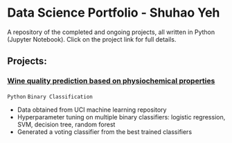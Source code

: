 # Data Science Portfolio - Shuhao Yeh
A repository of the completed and ongoing projects, all written in Python (Jupyter Notebook). Click on the project link for full details.

## Projects:
### [Wine quality prediction based on physiochemical properties](https://github.com/couperin123/Shuhao_Portfolio/blob/master/Wine%20Quality/Wine%20Quality.md)

`Python` `Binary Classification`
- Data obtained from UCI machine learning repository
- Hyperparameter tuning on multiple binary classifiers: logistic regression, SVM, decision tree, random forest
- Generated a voting classifier from the best trained classifiers
